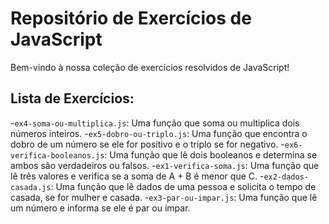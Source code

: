# Repositório de Exercícios de JavaScript
 Bem-vindo à nossa coleção de exercícios resolvidos de JavaScript!
 ## Lista de Exercícios:
-`ex4-soma-ou-multiplica.js`: Uma função que soma ou multiplica dois 
números inteiros.
-`ex5-dobro-ou-triplo.js`: Uma função que encontra o dobro de um número 
se ele for positivo e o triplo se for negativo.
-`ex6-verifica-booleanos.js`: Uma função que lê dois booleanos e 
determina se ambos são verdadeiros ou falsos.
-`ex1-verifica-soma.js`: Uma função que lê três valores e verifica se a 
soma de A + B é menor que C. 
-`ex2-dados-casada.js`: Uma função que lê dados de uma pessoa e solicita o tempo de casada, se for mulher e casada.
-`ex3-par-ou-impar.js`: Uma função que lê um número e informa se ele é par ou ímpar.

